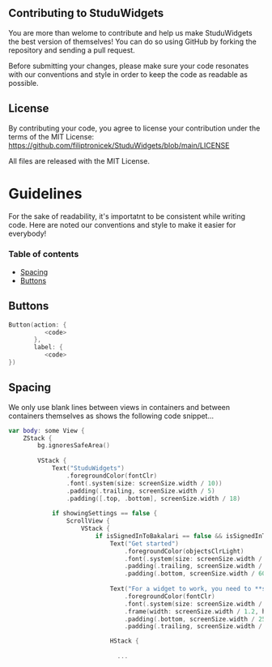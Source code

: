## Contributing to StuduWidgets

You are more than welome to contribute and help us make StuduWidgets the best version of themselves! You can do so using GitHub by forking the repository and sending a pull request. 

Before submitting your changes, please make sure your code resonates with our conventions and style in order to keep the code as readable as possible. 

## License 

By contributing your code, you agree to license your contribution under the terms of the MIT License: 
https://github.com/filiptronicek/StuduWidgets/blob/main/LICENSE

All files are released with the MIT License.

# Guidelines 

For the sake of readability, it's importatnt to be consistent while writing code. Here are noted our conventions and style to make it easier for everybody!

### Table of contents 

+ <a href="">Spacing</a>
+ <a href="">Buttons</a>

## Buttons 

```swift
Button(action: {
          <code>
       },
       label: {
          <code> 
})
```

## Spacing

We only use blank lines between views in containers and between containers themselves as shows the following code snippet...

```swift
var body: some View {
    ZStack {
        bg.ignoresSafeArea()
            
        VStack {
            Text("StuduWidgets")
                .foregroundColor(fontClr)
                .font(.system(size: screenSize.width / 10))
                .padding(.trailing, screenSize.width / 5)
                .padding([.top, .bottom], screenSize.width / 18)
                
            if showingSettings == false {
                ScrollView {
                    VStack {
                        if isSignedInToBakalari == false && isSignedInToStrava == false {
                            Text("Get started")
                                .foregroundColor(objectsClrLight)
                                .font(.system(size: screenSize.width / 15))
                                .padding(.trailing, screenSize.width / 1.8)
                                .padding(.bottom, screenSize.width / 60)
                            
                            Text("For a widget to work, you need to **sign in** \nto a corresponding service...")
                                .foregroundColor(fontClr)
                                .font(.system(size: screenSize.width / 25))
                                .frame(width: screenSize.width / 1.2, height: screenSize.width / 10)
                                .padding(.bottom, screenSize.width / 25)
                                .padding(.trailing, screenSize.width / 9)

                            HStack {
                            
                              ...
                                
```

